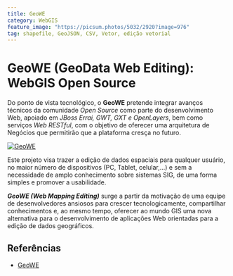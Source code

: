 ```yaml
---
title: GeoWE
category: WebGIS
feature_image: "https://picsum.photos/5032/2920?image=976"
tag: shapefile, GeoJSON, CSV, Vetor, edição vetorial
---
```

# GeoWE (GeoData Web Editing): WebGIS Open Source

Do ponto de vista tecnológico, o **GeoWE** pretende integrar avanços técnicos da comunidade *Open Source* como parte do desenvolvimento Web, apoiado em *JBoss Errai, GWT, GXT e OpenLayers*, bem como serviços *Web RESTful*, com o objetivo de oferecer uma arquitetura de Negócios que permitirão que a plataforma cresça no futuro.

[![GeoWE](https://github.com/geosaber/r4geo/raw/gh-pages/img/GeoWE-1.5.5.png)](http://www.geowe.org)

Este projeto visa trazer a edição de dados espaciais para qualquer usuário, no maior número de dispositivos (PC, Tablet, celular,...) e sem a necessidade de amplo conhecimento sobre sistemas SIG, de uma forma simples e promover a usabilidade.

***GeoWE (Web Mapping Editing)*** surge a partir da motivação de uma equipe de desenvolvedores ansiosos para crescer tecnologicamente, compartilhar conhecimentos e, ao mesmo tempo, oferecer ao mundo GIS uma nova alternativa para o desenvolvimento de aplicações Web orientadas para a edição de dados geográficos.

## Referências
- [GeoWE](http://www.geowe.org)

